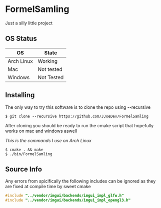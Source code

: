 # FormelSamling

Just a silly little project

## OS Status
| OS | State |
| - | - |
| Arch Linux | Working |
| Mac | Not tested |
| Windows | Not Tested |

## Installing
The only way to try this software is to clone the repo using --recursive

```$ git clone --recursive https://github.com/JJoeDev/FormelSamling```

After cloning you should be ready to run the cmake script that hopefully works on mac and windows aswell

*This is the commands I use on Arch Linux*

```
$ cmake . && make
$ ./bin/FormelSamling
```


## Source Info

Any errors from spicifically the following includes can be ignored as they are fixed at compile time by sweet cmake

```cpp
#include "../vendor/imgui/backends/imgui_impl_glfw.h"
#include "../vendor/imgui/backends/imgui_impl_opengl3.h"
```
